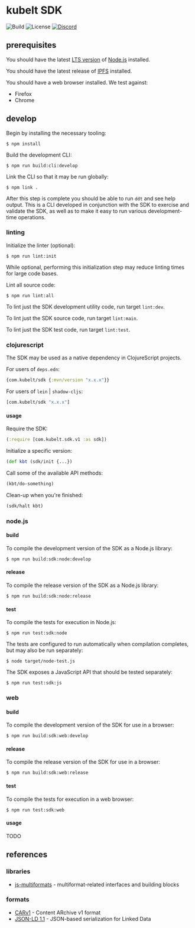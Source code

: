 # kubelt SDK

![Build](https://img.shields.io/github/workflow/status/kubelt/kubelt/next)
![License](https://img.shields.io/github/license/kubelt/kubelt?label=Apache%202.0)
[![Discord](https://img.shields.io/discord/790660849471062046?label=Discord)](https://discord.gg/m8NbsgByA9)

## prerequisites

You should have the latest [LTS version](https://nodejs.org/en/download/) of [Node.js](https://nodejs.org) installed.

You should have the latest release of [IPFS](https://ipfs.io/#install) installed.

You should have a web browser installed. We test against:

- Firefox
- Chrome

## develop

Begin by installing the necessary tooling:

```console
$ npm install
```

Build the development CLI:

```console
$ npm run build:cli:develop
```

Link the CLI so that it may be run globally:

```console
$ npm link .
```

After this step is complete you should be able to run `ddt` and see help output. This is a CLI developed in conjunction with the SDK to exercise and validate the SDK, as well as to make it easy to run various development-time operations.

### linting

Initialize the linter (optional):

```console
$ npm run lint:init
```

While optional, performing this initialization step may reduce linting times for large code bases.

Lint all source code:

```console
$ npm run lint:all
```

To lint just the SDK development utility code, run target `lint:dev`.

To lint just the SDK source code, run target `lint:main`.

To lint just the SDK test code, run target `lint:test`.

### clojurescript

The SDK may be used as a native dependency in ClojureScript projects.

For users of `deps.edn`:

```clojure
{com.kubelt/sdk {:mvn/version "x.x.x"}}
```

For users of `lein` | `shadow-cljs`:

```clojure
[com.kubelt/sdk "x.x.x"]
```

#### usage

Require the SDK:

```clojure
(:require [com.kubelt.sdk.v1 :as sdk])
```

Initialize a specific version:

```clojure
(def kbt (sdk/init {...})
```

Call some of the available API methods:

```clojure
(kbt/do-something)
```

Clean-up when you're finished:

```clojure
(sdk/halt kbt)
```

### node.js

#### build

To compile the development version of the SDK as a Node.js library:

```console
$ npm run build:sdk:node:develop
```

#### release

To compile the release version of the SDK as a Node.js library:

```console
$ npm run build:sdk:node:release
```

#### test

To compile the tests for execution in Node.js:

```console
$ npm run test:sdk:node
```

The tests are configured to run automatically when compilation completes, but may also be run separately:

```console
$ node target/node-test.js
```

The SDK exposes a JavaScript API that should be tested separately:

```console
$ npm run test:sdk:js
```

### web

#### build

To compile the development version of the SDK for use in a browser:

```console
$ npm run build:sdk:web:develop
```

#### release

To compile the release version of the SDK for use in a browser:

```console
$ npm run build:sdk:web:release
```

#### test

To compile the tests for execution in a web browser:

```console
$ npm run test:sdk:web
```

#### usage

TODO

## references

### libraries

- [js-multiformats](https://github.com/multiformats/js-multiformats) - multiformat-related interfaces and building blocks

### formats

- [CARv1](https://ipld.io/specs/transport/car/carv1/) - Content ARchive v1 format
- [JSON-LD 1.1](https://www.w3.org/TR/json-ld11/) - JSON-based serialization for Linked Data
